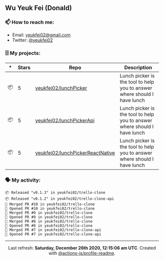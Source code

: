 ## Wu Yeuk Fei (Donald)

### 📫 How to reach me:

- Email: [yeukfei02@gmail.com](yeukfei02@gmail.com)
- Twitter: [@yeukfei02](https://twitter.com/yeukfei02)

### 🗄 My projects:

|*|Stars|Repo|Description|
|---|---|---|---|
| 📦 | 5 | [yeukfei02/lunchPicker](https://github.com/yeukfei02/lunchPicker) | Lunch picker is the tool to help you to answer where should I have lunch |
| 📦 | 5 | [yeukfei02/lunchPickerApi](https://github.com/yeukfei02/lunchPickerApi) | Lunch picker is the tool to help you to answer where should I have lunch |
| 📦 | 5 | [yeukfei02/lunchPickerReactNative](https://github.com/yeukfei02/lunchPickerReactNative) | Lunch picker is the tool to help you to answer where should I have lunch |

### 🗣 My activity:

```
📦 Released "v0.1.3" in yeukfei02/trello-clone
📦 Released "v0.1.2" in yeukfei02/trello-clone-api
🎉 Merged PR #10 in yeukfei02/trello-clone
💪 Opened PR #10 in yeukfei02/trello-clone
🎉 Merged PR #9 in yeukfei02/trello-clone
💪 Opened PR #9 in yeukfei02/trello-clone
🎉 Merged PR #8 in yeukfei02/trello-clone
💪 Opened PR #8 in yeukfei02/trello-clone
🎉 Merged PR #7 in yeukfei02/trello-clone-api
💪 Opened PR #7 in yeukfei02/trello-clone-api
```

<!-- <img src="https://github-readme-stats.vercel.app/api?username=yeukfei02&show_icons=true&count_private=true&theme=radical" />

<img src="https://github-readme-stats.vercel.app/api/top-langs/?username=yeukfei02&theme=radical" /> -->

---

<p align="center">Last refresh: <b>Saturday, December 26th 2020, 12:15:06 am UTC</b>. Created with <a href=https://github.com/marketplace/actions/profile-readme>@actions-js/profile-readme</a>.</p>
